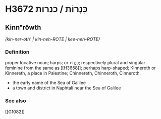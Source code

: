 # H3672 כִּנְּרוֹת / כנרות

## Kinnᵉrôwth

_(kin-ner-oth' | kin-neh-ROTE | kee-neh-ROTE)_

### Definition

proper locative noun; harps; or כִּנֶּרֶת; respectively plural and singular feminine from the same as [[H3658]]; perhaps harp-shaped; Kinneroth or Kinnereth, a place in Palestine; Chinnereth, Chinneroth, Cinneroth.

- the early name of the Sea of Galilee
- a town and district in Naphtali near the Sea of Galilee
### See also

[[G1082]]

